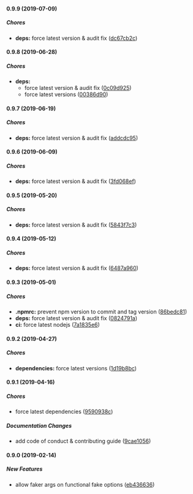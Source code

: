 #### 0.9.9 (2019-07-09)

##### Chores

* **deps:**  force latest version & audit fix ([dc67cb2c](https://github.com/lykmapipo/mongoose-faker/commit/dc67cb2cf437e39ff747cde3e74f9973c5cf5a4d))

#### 0.9.8 (2019-06-28)

##### Chores

* **deps:**
  *  force latest version & audit fix ([0c09d925](https://github.com/lykmapipo/mongoose-faker/commit/0c09d92546fa7325b076611c4286127796f699ed))
  *  force latest versions ([00386d90](https://github.com/lykmapipo/mongoose-faker/commit/00386d9033a2bd04cd74473200390a49d26d45a7))

#### 0.9.7 (2019-06-19)

##### Chores

* **deps:**  force latest version & audit fix ([addcdc95](https://github.com/lykmapipo/mongoose-faker/commit/addcdc9574f3b23f6a538bce55a00219fc51b590))

#### 0.9.6 (2019-06-09)

##### Chores

* **deps:**  force latest version & audit fix ([3fd068ef](https://github.com/lykmapipo/mongoose-faker/commit/3fd068eff499edc25f0e313fd24d01555ac84ffd))

#### 0.9.5 (2019-05-20)

##### Chores

* **deps:**  force latest version & audit fix ([5843f7c3](https://github.com/lykmapipo/mongoose-faker/commit/5843f7c3807d54db90d8cfebab399dc6bcf38589))

#### 0.9.4 (2019-05-12)

##### Chores

* **deps:**  force latest version & audit fix ([6487a960](https://github.com/lykmapipo/mongoose-faker/commit/6487a960fff162100e753e5bee2a50fd3069a81a))

#### 0.9.3 (2019-05-01)

##### Chores

* **.npmrc:**  prevent npm version to commit and tag version ([86bedc81](https://github.com/lykmapipo/mongoose-faker/commit/86bedc81e6b2bb9b7466a70470cb57aa71f0dc31))
* **deps:**  force latest version & audit fix ([0824791a](https://github.com/lykmapipo/mongoose-faker/commit/0824791a5694394605232084cf58eb9c89021a94))
* **ci:**  force latest nodejs ([7a1835e6](https://github.com/lykmapipo/mongoose-faker/commit/7a1835e6b5620576d81920f8c2fdbded6dfe9894))

#### 0.9.2 (2019-04-27)

##### Chores

* **dependencies:**  force latest versions ([1d19b8bc](https://github.com/lykmapipo/mongoose-faker/commit/1d19b8bcd6a0ff7a9cd63308aa303ecbc7fa31b7))

#### 0.9.1 (2019-04-16)

##### Chores

*  force latest dependencies ([9590938c](https://github.com/lykmapipo/mongoose-faker/commit/9590938cc2cfa145bd3da4288950d66e56930961))

##### Documentation Changes

*  add code of conduct & contributing guide ([9cae1056](https://github.com/lykmapipo/mongoose-faker/commit/9cae1056f224f91e2631d7ad0979dfbf917f45ff))

#### 0.9.0 (2019-02-14)

##### New Features

*  allow faker args on functional fake options ([eb436636](https://github.com/lykmapipo/mongoose-faker/commit/eb436636e88da3bc12424a2a339477364b1a68d3))

